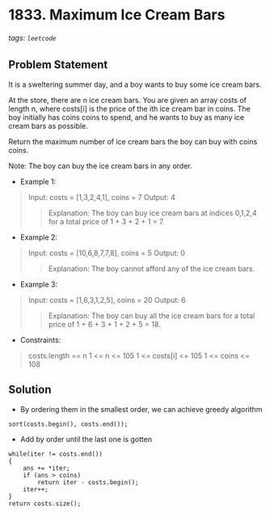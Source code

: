 # 1833. Maximum Ice Cream Bars
###### tags: `leetcode`
## Problem Statement
It is a sweltering summer day, and a boy wants to buy some ice cream bars.

At the store, there are n ice cream bars. You are given an array costs of length n, where costs[i] is the price of the ith ice cream bar in coins. The boy initially has coins coins to spend, and he wants to buy as many ice cream bars as possible.

Return the maximum number of ice cream bars the boy can buy with coins coins.

Note: The boy can buy the ice cream bars in any order.

- Example 1:

>Input: costs = [1,3,2,4,1], coins = 7
Output: 4
>>Explanation: The boy can buy ice cream bars at indices 0,1,2,4 for a total price of 1 + 3 + 2 + 1 = 7.

- Example 2:

>Input: costs = [10,6,8,7,7,8], coins = 5
Output: 0
>>Explanation: The boy cannot afford any of the ice cream bars.

- Example 3:

>Input: costs = [1,6,3,1,2,5], coins = 20
Output: 6
>>Explanation: The boy can buy all the ice cream bars for a total price of 1 + 6 + 3 + 1 + 2 + 5 = 18.

- Constraints:

>costs.length == n
1 <= n <= 105
1 <= costs[i] <= 105
1 <= coins <= 108

## Solution
- By ordering them in the smallest order, we can achieve greedy algorithm
```cpp=
sort(costs.begin(), costs.end());
```
- Add by order until the last one is gotten
```cpp=
while(iter != costs.end())
{
    ans += *iter;
    if (ans > coins)
        return iter - costs.begin();
    iter++;
}
return costs.size();
```
